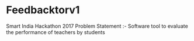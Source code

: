 # Feedbacktorv1
Smart India Hackathon 2017 Problem Statement :- Software tool to evaluate the performance of teachers by students
